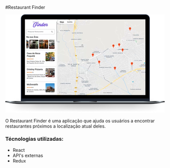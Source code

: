 #Restaurant Finder


<p align="left">
  <img widht="1008" src="./src/assets/mockup.png">
</p>


O Restaurant Finder é uma aplicação que ajuda os usuários a encontrar restaurantes próximos a localização atual deles.


### Técnologias utilizadas:

* React
* API's externas 
* Redux


